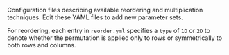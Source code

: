 Configuration files describing available reordering and multiplication techniques. Edit these YAML files to add new parameter sets.

For reordering, each entry in `reorder.yml` specifies a `type` of `1D` or `2D` to denote whether the permutation is applied only to rows or symmetrically to both rows and columns.

